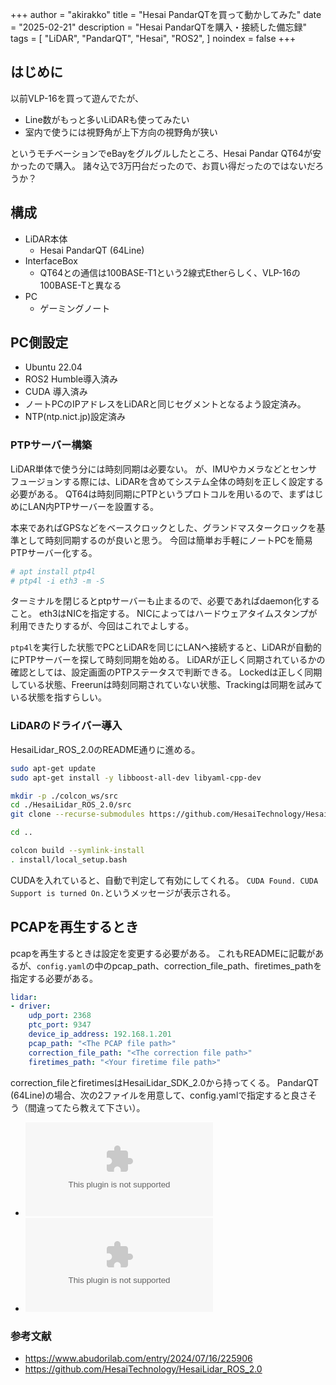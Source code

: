 +++
author = "akirakko"
title = "Hesai PandarQTを買って動かしてみた"
date = "2025-02-21"
description = "Hesai PandarQTを購入・接続した備忘録"
tags = [
    "LiDAR",
    "PandarQT",
    "Hesai",
    "ROS2",
]
noindex = false
+++


## はじめに

以前VLP-16を買って遊んでたが、

- Line数がもっと多いLiDARも使ってみたい
- 室内で使うには視野角が上下方向の視野角が狭い

というモチベーションでeBayをグルグルしたところ、Hesai Pandar QT64が安かったので購入。
諸々込で3万円台だったので、お買い得だったのではないだろうか？

## 構成

- LiDAR本体
  - Hesai PandarQT (64Line)
- InterfaceBox
  - QT64との通信は100BASE-T1という2線式Etherらしく、VLP-16の100BASE-Tと異なる
- PC
  - ゲーミングノート

## PC側設定

- Ubuntu 22.04
- ROS2 Humble導入済み
- CUDA 導入済み
- ノートPCのIPアドレスをLiDARと同じセグメントとなるよう設定済み。
- NTP(ntp.nict.jp)設定済み

### PTPサーバー構築

LiDAR単体で使う分には時刻同期は必要ない。
が、IMUやカメラなどとセンサフュージョンする際には、LiDARを含めてシステム全体の時刻を正しく設定する必要がある。
QT64は時刻同期にPTPというプロトコルを用いるので、まずはじめにLAN内PTPサーバーを設置する。

本来であればGPSなどをベースクロックとした、グランドマスタークロックを基準として時刻同期するのが良いと思う。
今回は簡単お手軽にノートPCを簡易PTPサーバー化する。

```bash
# apt install ptp4l
# ptp4l -i eth3 -m -S
```

ターミナルを閉じるとptpサーバーも止まるので、必要であればdaemon化すること。
eth3はNICを指定する。
NICによってはハードウェアタイムスタンプが利用できたりするが、今回はこれでよしする。

`ptp4l`を実行した状態でPCとLiDARを同じにLANへ接続すると、LiDARが自動的にPTPサーバーを探して時刻同期を始める。
LiDARが正しく同期されているかの確認としては、設定画面のPTPステータスで判断できる。
Lockedは正しく同期している状態、Freerunは時刻同期されていない状態、Trackingは同期を試みている状態を指すらしい。

### LiDARのドライバー導入

HesaiLidar_ROS_2.0のREADME通りに進める。

```sh
sudo apt-get update
sudo apt-get install -y libboost-all-dev libyaml-cpp-dev

mkdir -p ./colcon_ws/src
cd ./HesaiLidar_ROS_2.0/src
git clone --recurse-submodules https://github.com/HesaiTechnology/HesaiLidar_ROS_2.0.git

cd ..

colcon build --symlink-install
. install/local_setup.bash

```

CUDAを入れていると、自動で判定して有効にしてくれる。
`CUDA Found. CUDA Support is turned On.`というメッセージが表示される。

## PCAPを再生するとき

pcapを再生するときは設定を変更する必要がある。
これもREADMEに記載があるが、`config.yaml`の中のpcap_path、correction_file_path、firetimes_pathを指定する必要がある。

```yaml
lidar:
- driver:              
    udp_port: 2368                  
    ptc_port: 9347              
    device_ip_address: 192.168.1.201          
    pcap_path: "<The PCAP file path>"                  
    correction_file_path: "<The correction file path>" 
    firetimes_path: "<Your firetime file path>"      

```

correction_fileとfiretimesはHesaiLidar_SDK_2.0から持ってくる。
PandarQT (64Line)の場合、次の2ファイルを用意して、config.yamlで指定すると良さそう（間違ってたら教えて下さい）。

- ![correction_file](https://github.com/HesaiTechnology/HesaiLidar_SDK_2.0/blob/master/correction/angle_correction/PandarQT_Angle%20Correction%20File.csv)
- ![firetime](https://github.com/HesaiTechnology/HesaiLidar_SDK_2.0/blob/master/correction/firetime_correction/PandarQT_Firetime%20Correction%20File.csv)

### 参考文献

- <https://www.abudorilab.com/entry/2024/07/16/225906>
- <https://github.com/HesaiTechnology/HesaiLidar_ROS_2.0>
